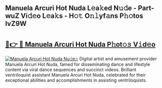 ## Manuela Arcuri Hot Nuda L𝚎a𝚔ed N𝚞𝚍e - Part-wuZ Vi𝚍𝚎o L𝚎a𝚔s - H𝚘𝚝 O𝚗𝚕yf𝚊ns P𝚑𝚘tos IvZ9W

# <h2><a href="http://kf0vuu.oniu.top/?m=Manuela+Arcuri+Hot+Nuda">🔗👉 🔴 Manuela Arcuri Hot Nuda P𝚑ot𝚘𝚜 V𝚒d𝚎o</a></h2>

[![Manuela Arcuri Hot Nuda Nu𝚍e𝚜](https://i.imgur.com/0qMVB7G.gif)](http://kf0vuu.oniu.top/?m=Manuela+Arcuri+Hot+Nuda)
Digital artist and amusement provider Manuela Arcuri Hot Nuda, famed for disseminating dance and lifestyle content via viral dance sequences and succinct videos. Brilliant ventriloquist assistant Manuela Arcuri Hot Nuda, celebrated for their exceptional abilities and accomplishments in assisting ventriloquists.  
